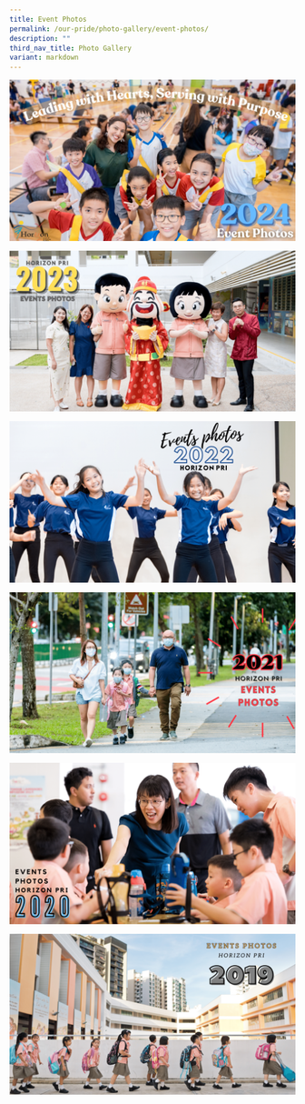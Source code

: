 ```yaml
---
title: Event Photos
permalink: /our-pride/photo-gallery/event-photos/
description: ""
third_nav_title: Photo Gallery
variant: markdown
---
```


![](/images/WhatsApp_Image_2024_10_18_at_16_55_00.jpg)

[![](/images/Events%20Photos/Events%20Photos%202023.png)](https://www.flickr.com/photos/197473948@N06/collections/72157721534948898/)

[![](/images/Events%20Photos/Events%20Photos%202022.png)](https://www.flickr.com/photos/197473948@N06/collections/72157721534949598/)

[![](/images/Events%20Photos/Events%20Photos%202021%20(Updated).png)](https://www.flickr.com/photos/197473948@N06/collections/72157721537073079/)

[![](/images/Events%20Photos/Events%20Photos%202020.png)](https://www.flickr.com/photos/197473948@N06/collections/72157721589032455/)

[![](/images/Events%20Photos/Events%20Photos%202019.png)](https://www.flickr.com/photos/197473948@N06/collections/72157721535124488/)